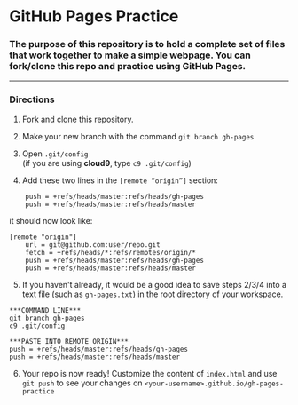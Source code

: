 # GitHub Pages Practice

### The purpose of this repository is to hold a complete set of files that work together to make a simple webpage.  You can fork/clone this repo and practice using GitHub Pages.

---

### Directions
1. Fork and clone this repository.
2. Make your new branch with the command `git branch gh-pages`
3. Open `.git/config`   
(if you are using **cloud9**, type `c9 .git/config`)

4. Add these two lines in the `[remote “origin”]` section:
```
	push = +refs/heads/master:refs/heads/gh-pages
	push = +refs/heads/master:refs/heads/master
```
it should now look like:
```
[remote "origin"]
	url = git@github.com:user/repo.git
	fetch = +refs/heads/*:refs/remotes/origin/*
	push = +refs/heads/master:refs/heads/gh-pages
	push = +refs/heads/master:refs/heads/master
```
5. If you haven't already, it would be a good idea to save steps 2/3/4 into a text file (such as `gh-pages.txt`) in the root directory of your workspace.
```
***COMMAND LINE***
git branch gh-pages
c9 .git/config

***PASTE INTO REMOTE ORIGIN***
push = +refs/heads/master:refs/heads/gh-pages
push = +refs/heads/master:refs/heads/master
```
6. Your repo is now ready!  Customize the content of `index.html` and use `git push` to see your changes on `<your-username>.github.io/gh-pages-practice`